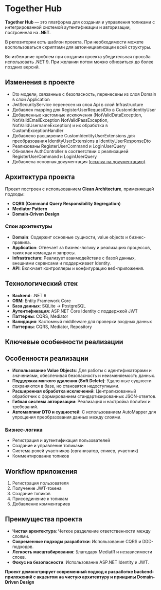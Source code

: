# Together Hub

**Together Hub** — это платформа для создания и управления топиками с интегрированной системой аутентификации и авторизации, построенная на **.NET**.

В репозитории есть шаблон проекта. При необходимости можете воспользоваться скриптами для автоинициализации всей структуры.

Во избежание проблем при создании проекта убедительная просьба использовать .NET 9. При желании потом можно обновиться до более поздних версий.

## Изменения в проекте 

- Dto модели, связанные с безопасность, перенесены из слоя Domain в слой Application
- JwtSecurityService перенесен из слоя Api в слой Infrastructure
- Добавлен mapping для RegisterUserRequestDto в CustomIdentityUser
- Добавленные кастомные исключения (NotValidDataException, NotValidEmailException NotValidPassException, NotValidUsernameException) и их обработка в CustomExceptionHandler
- Добавлено расширение CustomIdentityUserExtensions для преобразования IdentityUserExtensions в IdentityUserResponseDto
- Реализованы RegisterUserCommand и LoginUserQuery
- Обновлен AuthController в соответствии с реализацией RegisterUserCommand и LoginUserQuery
- Добавлена основная документация ([ссылка на документацию](CLASSINFO.md)).

## Архитектура проекта

Проект построен с использованием **Clean Architecture**, применяющей подходы:

- **CQRS (Command Query Responsibility Segregation)**
- **Mediator Pattern**
- **Domain-Driven Design**

### Слои архитектуры

- **Domain**: Содержит основные сущности, value objects и бизнес-правила.
- **Application**: Отвечает за бизнес-логику и реализацию процессов, таких как команды и запросы.
- **Infrastructure**: Реализует взаимодействие с базой данных, внешними сервисами и поддерживает Identity.
- **API**: Включает контроллеры и конфигурацию веб-приложения.

## Технологический стек

- **Backend**: .NET 9
- **ORM**: Entity Framework Core 
- **База данных**: SQLite -> PostgreSQL 
- **Аутентификация**: ASP.NET Core Identity с поддержкой JWT
- **Паттерны**: CQRS, Mediator
- **Валидация**: Кастомный middleware для проверки входных данных
- **Паттерны**: CQRS, Mediator, Repository 

## Ключевые особенности реализации

## Особенности реализации

- **Использование Value Objects**: Для работы с идентификаторами и значениями, обеспечивая безопасность и неизменяемость данных.
- **Поддержка мягкого удаления (Soft Delete)**: Удаленные сущности сохраняются в базе, но становятся недоступными.
- **Расширенная обработка исключений**: Централизованный обработчик с формированием стандартизированных JSON-ответов.
- **Гибкая система авторизации**: Реализация и настройка политик и требований.
- **Автомаппинг DTO и сущностей**: С использованием AutoMapper для упрощения преобразования данных между слоями.

### Бизнес-логика
- Регистрация и аутентификация пользователей
- Создание и управление топиками
- Система ролей участников (организатор, спикер, участник)
- Комментирование топиков

## Workflow приложения

1. Регистрация пользователя
2. Получение JWT-токена
3. Создание топиков
4. Присоединение к топикам
5. Добавление комментариев

## Преимущества проекта

- **Чистая архитектура**: Четкое разделение ответственности между слоями.
- **Современные подходы разработки**: Использование CQRS и DDD-подходов.
- **Легкость масштабирования**: Благодаря MediatR и независимости слоев.
- **Фокус на безопасности**: Использование ASP.NET Identity и JWT.

**Проект демонстрирует современный подход к разработке backend-приложений с акцентом на чистую архитектуру и принципы Domain-Driven Design**
